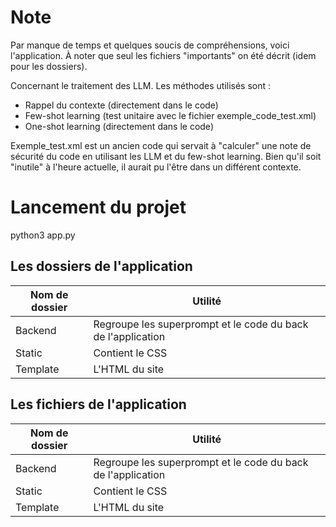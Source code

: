 # Note 

Par manque de temps et quelques soucis de compréhensions, voici l'application. 
À noter que seul les fichiers "importants" on été décrit (idem pour les dossiers).

Concernant le traitement des LLM. Les méthodes utilisés sont : 
- Rappel du contexte (directement dans le code)
- Few-shot learning (test unitaire avec le fichier exemple_code_test.xml)
- One-shot learning (directement dans le code)

Exemple_test.xml est un ancien code qui servait à "calculer" une note de sécurité du code en utilisant les LLM et du few-shot learning. Bien qu'il soit "inutile" à l'heure actuelle, il aurait pu l'être dans un différent contexte.

# Lancement du projet 
python3 app.py

## Les dossiers de l'application

| Nom de dossier | Utilité                                                       |
|----------------|---------------------------------------------------------------|
| Backend        | Regroupe les superprompt et le code du back de l'application  |
| Static         | Contient le CSS                                               |
| Template       | L'HTML du site                                                |


## Les fichiers de l'application

| Nom de dossier | Utilité                                                       |
|----------------|---------------------------------------------------------------|
| Backend        | Regroupe les superprompt et le code du back de l'application  |
| Static         | Contient le CSS                                               |
| Template       | L'HTML du site                                                |